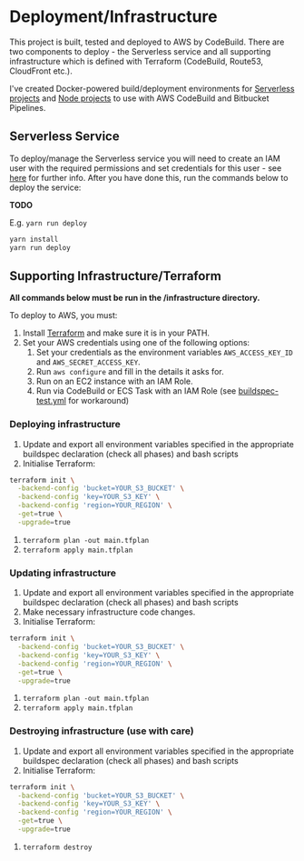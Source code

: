 # Deployment/Infrastructure

This project is built, tested and deployed to AWS by CodeBuild. There are two components to deploy - the Serverless service and all supporting infrastructure which is defined with Terraform (CodeBuild, Route53, CloudFront etc.).

I've created Docker-powered build/deployment environments for [Serverless projects](https://github.com/jch254/docker-node-serverless) and [Node projects](https://github.com/jch254/docker-node-terraform-aws) to use with AWS CodeBuild and Bitbucket Pipelines.

## Serverless Service

To deploy/manage the Serverless service you will need to create an IAM user with the required permissions and set credentials for this user - see [here](https://github.com/serverless/serverless/blob/master/docs/providers/aws/guide/credentials.md) for further info. After you have done this, run the commands below to deploy the service:

**TODO**

E.g. `yarn run deploy`

```bash
yarn install
yarn run deploy
```

## Supporting Infrastructure/Terraform

**All commands below must be run in the /infrastructure directory.**

To deploy to AWS, you must:

1. Install [Terraform](https://www.terraform.io/) and make sure it is in your PATH.
1. Set your AWS credentials using one of the following options:
   1. Set your credentials as the environment variables `AWS_ACCESS_KEY_ID` and `AWS_SECRET_ACCESS_KEY`.
   1. Run `aws configure` and fill in the details it asks for.
   1. Run on an EC2 instance with an IAM Role.
   1. Run via CodeBuild or ECS Task with an IAM Role (see [buildspec-test.yml](../buildspec-test.yml) for workaround)

### Deploying infrastructure

1. Update and export all environment variables specified in the appropriate buildspec declaration (check all phases) and bash scripts
1. Initialise Terraform:

```bash
terraform init \
  -backend-config 'bucket=YOUR_S3_BUCKET' \
  -backend-config 'key=YOUR_S3_KEY' \
  -backend-config 'region=YOUR_REGION' \
  -get=true \
  -upgrade=true
```

1. `terraform plan -out main.tfplan`
1. `terraform apply main.tfplan`

### Updating infrastructure

1. Update and export all environment variables specified in the appropriate buildspec declaration (check all phases) and bash scripts
1. Make necessary infrastructure code changes.
1. Initialise Terraform:

```bash
terraform init \
  -backend-config 'bucket=YOUR_S3_BUCKET' \
  -backend-config 'key=YOUR_S3_KEY' \
  -backend-config 'region=YOUR_REGION' \
  -get=true \
  -upgrade=true
```

1. `terraform plan -out main.tfplan`
1. `terraform apply main.tfplan`

### Destroying infrastructure (use with care)

1. Update and export all environment variables specified in the appropriate buildspec declaration (check all phases) and bash scripts
1. Initialise Terraform:

```bash
terraform init \
  -backend-config 'bucket=YOUR_S3_BUCKET' \
  -backend-config 'key=YOUR_S3_KEY' \
  -backend-config 'region=YOUR_REGION' \
  -get=true \
  -upgrade=true
```

1. `terraform destroy`
